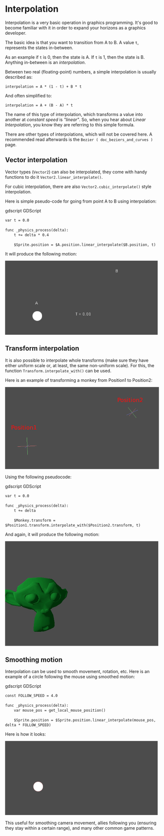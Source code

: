 

# Interpolation

Interpolation is a very basic operation in graphics programming. It's good to become familiar with it in order to expand your horizons as a graphics developer.

The basic idea is that you want to transition from A to B. A value `t`, represents the states in-between.

As an example if `t` is 0, then the state is A. If `t` is 1, then the state is B. Anything in-between is an *interpolation*.

Between two real (floating-point) numbers, a simple interpolation is usually described as:

```
interpolation = A * (1 - t) + B * t
```

And often simplified to:

```
interpolation = A + (B - A) * t
```

The name of this type of interpolation, which transforms a value into another at *constant speed* is *"linear"*. So, when you hear about *Linear Interpolation*, you know they are referring to this simple formula.

There are other types of interpolations, which will not be covered here. A recommended read afterwards is the `Bezier ( doc_beziers_and_curves )` page.

## Vector interpolation

Vector types (`Vector2`) can also be interpolated, they come with handy functions to do it
`Vector2.linear_interpolate()`.

For cubic interpolation, there are also `Vector2.cubic_interpolate()` style interpolation.

Here is simple pseudo-code for going from point A to B using interpolation:

gdscript GDScript

```
var t = 0.0

func _physics_process(delta):
    t += delta * 0.4

    $Sprite.position = $A.position.linear_interpolate($B.position, t)
```

It will produce the following motion:

![](img/interpolation_vector.gif)

## Transform interpolation

It is also possible to interpolate whole transforms (make sure they have either uniform scale or, at least, the same non-uniform scale).
For this, the function `Transform.interpolate_with()` can be used.

Here is an example of transforming a monkey from Position1 to Position2:

![](img/interpolation_positions.png)

Using the following pseudocode:

gdscript GDScript

```
var t = 0.0

func _physics_process(delta):
    t += delta

    $Monkey.transform = $Position1.transform.interpolate_with($Position2.transform, t)
```

And again, it will produce the following motion:

![](img/interpolation_monkey.gif)


## Smoothing motion

Interpolation can be used to smooth movement, rotation, etc. Here is an example of a circle following the mouse using smoothed motion:

gdscript GDScript

```
const FOLLOW_SPEED = 4.0

func _physics_process(delta):
    var mouse_pos = get_local_mouse_position()

    $Sprite.position = $Sprite.position.linear_interpolate(mouse_pos, delta * FOLLOW_SPEED)
```

Here is how it looks:

![](img/interpolation_follow.gif)

This useful for smoothing camera movement, allies following you (ensuring they stay within a certain range), and many other common game patterns.
